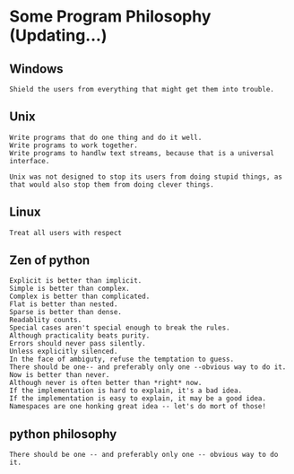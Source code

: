 # Some Program Philosophy (Updating...)
## Windows

    Shield the users from everything that might get them into trouble.


## Unix

    Write programs that do one thing and do it well.
    Write programs to work together.
    Write programs to handlw text streams, because that is a universal interface.
    
    Unix was not designed to stop its users from doing stupid things, as that would also stop them from doing clever things.


## Linux

    Treat all users with respect


## Zen of python

    Explicit is better than implicit.
    Simple is better than complex.
    Complex is better than complicated.
    Flat is better than nested.
    Sparse is better than dense.
    Readablity counts.
    Special cases aren't special enough to break the rules.
    Although practicality beats purity.
    Errors should never pass silently.
    Unless explicitly silenced.
    In the face of ambiguty, refuse the temptation to guess.
    There should be one-- and preferably only one --obvious way to do it.
    Now is better than never.
    Although never is often better than *right* now.
    If the implementation is hard to explain, it's a bad idea.
    If the implementation is easy to explain, it may be a good idea.
    Namespaces are one honking great idea -- let's do mort of those!

## python philosophy

    There should be one -- and preferably only one -- obvious way to do it.
